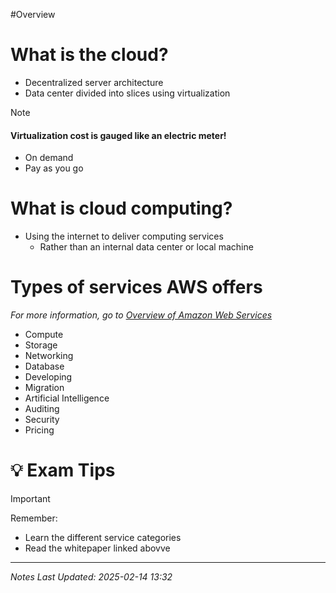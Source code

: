 #Overview 
# What is the cloud?
- Decentralized server architecture
- Data center divided into slices using virtualization

> [!note]
> #### Virtualization cost is gauged like an electric meter!
> - On demand
> - Pay as you go

# What is cloud computing?
- Using the internet to deliver computing services
	- Rather than an internal data center or local machine

# Types of services AWS offers	
*For more information, go to [Overview of Amazon Web Services ](https://docs.aws.amazon.com/pdfs/whitepapers/latest/aws-overview/aws-overview.pdf)*
- Compute
- Storage
- Networking
- Database
- Developing
- Migration
- Artificial Intelligence
- Auditing
- Security
- Pricing

# 💡 Exam Tips
> [!important]
> Remember:
> - Learn the different service categories
> - Read the whitepaper linked abovve

---
*Notes Last Updated: 2025-02-14 13:32*